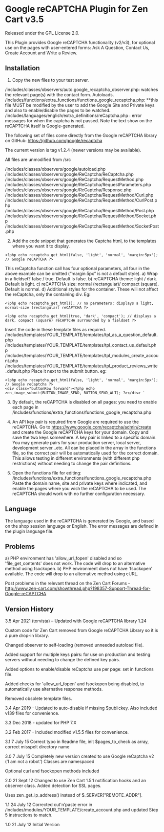 # Google reCAPTCHA Plugin for Zen Cart v3.5

Released under the GPL License 2.0.

This Plugin provides Google reCAPTCHA functionality (v2/v3), for optional use on the pages with user-entered forms: Ask A Question, Contact Us, Create Account and Write a Review.

## Installation

1. Copy the new files to your test server.

/includes/classes/observers/auto.google_recaptcha_observer.php: watches the relevant page(s) with the contact form. Autoloads.
/includes/functions/extra_functions/functions_google_recaptcha.php: **this file MUST be modified by the user to add the Google Site and Private keys and also to enable/disable the pages to be watched.
/includes/languages/english/extra_definitions/reCaptcha.php : error messages for when the captcha is not passed. Note the text show on the reCAPTCHA itself is Google-generated.

The following set of files come directly from the Google reCAPTCHA library on GitHub: https://github.com/google/recaptcha

The current version is tag v1.2.4 (newer versions may be available).

All files are unmodified from /src 

/includes/classes/observers/google/autoload.php
/includes/classes/observers/google/ReCaptcha/ReCaptcha.php
/includes/classes/observers/google/ReCaptcha/RequestMethod.php
/includes/classes/observers/google/ReCaptcha/RequestParameters.php
/includes/classes/observers/google/ReCaptcha/Response.php
/includes/classes/observers/google/ReCaptcha/RequestMethod/Curl.php
/includes/classes/observers/google/ReCaptcha/RequestMethod/CurlPost.php
/includes/classes/observers/google/ReCaptcha/RequestMethod/Post.php
/includes/classes/observers/google/ReCaptcha/RequestMethod/Socket.php
/includes/classes/observers/google/ReCaptcha/RequestMethod/SocketPost.php


2. Add the code snippet that generates the Captcha html, to the templates where you want it to display.
````
<?php echo recaptcha_get_html(false, 'light', 'normal', 'margin:5px'); // Google reCAPTCHA ?>
````
This reCaptcha function call has four optional parameters, all four in the above example can be omitted (“margin:5px” is not a default style).
a)	Wrap in a fieldset? false / true. Default is false.
b)	reCAPTCHA theme: light / dark. Default is light.
c)	reCAPTCHA size: normal (rectangular)/ compact (square). Default is normal.
d)	Additional styles for the container. These will not affect the reCaptcha, only the containing div.
Eg:
````
<?php echo recaptcha_get_html(); // no parameters: displays a light, normal-size (rectangular) reCAPTCHA ?>
````
````
<?php echo recaptcha_get_html(true, 'dark', 'compact'); // displays a dark, compact (square) reCAPTCHA surrounded by a fieldset ?>
````
Insert the code in these template files as required.
/includes/templates/YOUR_TEMPLATE/templates/tpl_as_a_question_default.php	
/includes/templates/YOUR_TEMPLATE/templates/tpl_contact_us_default.php
/includes/templates/YOUR_TEMPLATE/templates/tpl_modules_create_account.php
/includes/templates/YOUR_TEMPLATE/templates/tpl_product_reviews_write_default.php
Place it next to the submit button.
eg:
````</fieldset>
<?php echo recaptcha_get_html(false, 'light', 'normal', 'margin:5px'); // Google reCaptcha ?>
<div class="buttonRow forward"><?php echo zen_image_submit(BUTTON_IMAGE_SEND, BUTTON_SEND_ALT); ?></div> `
````
3. By default, the reCAPTCHA is disabled on all pages: you need to enable each page in
/includes/functions/extra_functions/functions_google_recaptcha.php

4. An API key pair is required from Google are required to use the reCAPTCHA.
Go to
https://www.google.com/recaptcha/admin/create 
and create the Google reCAPTCHA keys for your domain.
Copy and save the two keys somewhere.
A key pair is linked to a specific domain.
You may generate pairs for your production server, local server, development server…etc. All can be placed in the array in the functions file, so the correct pair will be automatically used for the correct domain. This allows testing in different environments (with different php restrictions) without needing to change the pair definitions.

5. Open the functions file for editing: 
/includes/functions/extra_functions/functions_google_recaptcha.php 
Paste the domain name, site and private keys where indicated, and enable the pages where you wish the reCAPTCHA to be used.
 The reCAPTCHA should work with no further configuration necessary.

## Language
The language used in the reCAPTCHA is generated by Google, and based on the shop session language or English.
The error messages are defined in the plugin language file.

## Problems
a)	PHP environment has 'allow_url_fopen' disabled and so 'file_get_contents' does not work. The code will drop to an alternative method using fsockopen.
b)	PHP environment does not have 'fsockopen' available. The code will drop to an alternative method using cURL.

Post problems in the relevant thread on the Zen Cart Forums - http://www.zen-cart.com/showthread.php?198357-Support-Thread-for-Google-reCAPTCHA 

## Version History
3.5 Apr 2021 (torvista) – Updated with Google reCAPTCHA library 1.24

Custom code for Zen Cart removed from Google reCAPTCHA Library so it is a pure drop-in library.

Changed observer to self-loading (removed unneeded autoload file).

Added support for multiple keys pairs: for use on production and testing servers without needing to change the defined key pairs.

Added options to enable/disable reCaptcha use per page: set in functions file.

Added checks for 'allow_url_fopen' and fsockopen being disabled, to automatically use alternative response methods.

Removed obsolete template files.


3.4 Apr 2019 - Updated to auto-disable if missing $publickey. Also included v139 files for convenience.

3.3 Dec 2018 - updated for PHP 7.X

3.2 Feb 2017 - Included modified v1.5.5 files for convenience.

3.1 7 July 15	Correct typo in Readme file, init $pages_to_check as array, correct misspelt directory name

3.0 7 July 15	Completely new version created to use Google reCaptcha v2 ('I am not a robot')
Classes are namespaced

Optional curl and fsockopen methods included

2.0	21 Sept 12	Changed to use Zen Cart 1.5.1 notification hooks and an observer class. 
Added detection for SSL pages.

Uses zen_get_ip_address() instead of $_SERVER["REMOTE_ADDR"]. 

1.1	24 July 12	Corrected cut'n'paste error in /includes/modules/YOUR_TEMPLATE/create_account.php and updated Step 5 instructions to match.

1.0	21 July 12	Initial Version

